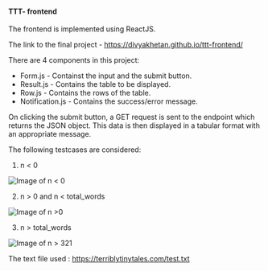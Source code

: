 #### TTT- frontend 

The frontend is implemented using ReactJS. 

The link to the final project - https://divyakhetan.github.io/ttt-frontend/

There are 4 components in this project:
* Form.js - Containst the input and the submit button.
* Result.js - Contains the table to be displayed. 
* Row.js - Contains the rows of the table. 
* Notification.js - Contains the success/error message. 

On clicking the submit button, a GET request is sent to the endpoint which returns the JSON object. 
This data is then displayed in a tabular format with an appropriate message. 

The following testcases are considered: 

1. n < 0 

![Image of n < 0](https://dl.dropbox.com/s/sh79nwbweldkjwu/pic5.JPG?dl=0)

2. n > 0 and n < total_words

![Image of n >0](https://dl.dropbox.com/s/rrn4q3qn55nenty/pic4.JPG?dl=0)

3. n > total_words

![Image of n > 321](https://dl.dropbox.com/s/a288tirnj9aearq/pic6.JPG?dl=0)


The text file used : https://terriblytinytales.com/test.txt

